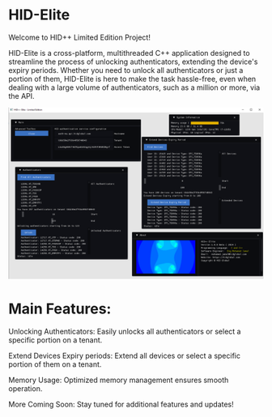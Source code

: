# HID-Elite
Welcome to HID++ Limited Edition Project!

HID-Elite is a cross-platform, multithreaded C++ application designed to streamline the process of unlocking authenticators, extending the device's expiry periods. Whether you need to unlock all authenticators or just a portion of them, HID-Elite is here to make the task hassle-free, even when dealing with a large volume of authenticators, such as a million or more, via the API.

![Screenshot of HIDElite](https://github.com/hidglobal/HID-Elite/blob/main/HIDLE.PNG?raw=true)

# Main Features:
Unlocking Authenticators: Easily unlocks all authenticators or select a specific portion on a tenant.

Extend Devices Expiry periods: Extend all devices or select a specific portion of them on a tenant.

Memory Usage: Optimized memory management ensures smooth operation.

More Coming Soon: Stay tuned for additional features and updates!

